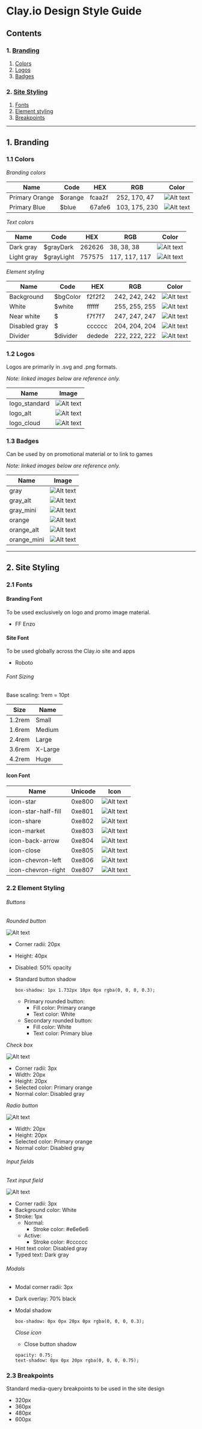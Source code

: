 # Clay.io Design Style Guide

## Contents  

### 1. [Branding](#branding)
  1. [Colors](#colors)
  2. [Logos](#logos)
  3. [Badges](#badges)

### 2. [Site Styling](#styling)
  1. [Fonts](#fonts)
  2. [Element styling](#elements)
  3. [Breakpoints](#breaks)

---

## 1. Branding <a name="branding"></a>

### 1.1 Colors <a name="colors"></a>
_Branding colors_  

Name              | Code       | HEX    | RGB           | Color
------------------|------------|--------|---------------|--------
Primary Orange    | $orange    | fcaa2f | 252, 170, 47  | ![Alt text](https://github.com/claydotio/design-assets/blob/master/style_guide_references/branding/colors/primary_orange.png)
Primary Blue      | $blue      | 67afe6 | 103, 175, 230 | ![Alt text](https://github.com/claydotio/design-assets/blob/master/style_guide_references/branding/colors/primary_blue.png)

_Text colors_  

Name              | Code       | HEX    | RGB           | Color
------------------|------------|--------|---------------|--------
Dark gray         | $grayDark  | 262626 | 38, 38, 38    | ![Alt text](https://github.com/claydotio/design-assets/blob/master/style_guide_references/branding/colors/dark_gray.png)
Light gray        | $grayLight | 757575 | 117, 117, 117 | ![Alt text](https://github.com/claydotio/design-assets/blob/master/style_guide_references/branding/colors/light_gray.png)

_Element styling_  

Name              | Code       | HEX    | RGB           | Color
------------------|------------|--------|---------------|--------
Background        | $bgColor   | f2f2f2 | 242, 242, 242 | ![Alt text](https://github.com/claydotio/design-assets/blob/master/style_guide_references/branding/colors/background.png)
White             | $white     | ffffff | 255, 255, 255 | ![Alt text](https://github.com/claydotio/design-assets/blob/master/style_guide_references/branding/colors/white.png)
Near white        | $          | f7f7f7 | 247, 247, 247 | ![Alt text](https://github.com/claydotio/design-assets/blob/master/style_guide_references/branding/colors/near_white.png)
Disabled gray     | $          | cccccc | 204, 204, 204 | ![Alt text](https://github.com/claydotio/design-assets/blob/master/style_guide_references/branding/colors/disabled_gray.png)
Divider           | $divider   | dedede | 222, 222, 222 | ![Alt text](https://github.com/claydotio/design-assets/blob/master/style_guide_references/branding/colors/divider.png)  

### 1.2 Logos <a name="logos"></a>
Logos are primarily in .svg and .png formats.  

_Note: linked images below are reference only._

Name              | Image
------------------|--------------
logo_standard     | ![Alt text](https://github.com/claydotio/design-assets/blob/master/style_guide_references/branding/logos/logo_standard.png)
logo_alt          | ![Alt text](https://github.com/claydotio/design-assets/blob/master/style_guide_references/branding/logos/logo_alt.png)
logo_cloud        | ![Alt text](https://github.com/claydotio/design-assets/blob/master/style_guide_references/branding/logos/logo_cloud.png)  

### 1.3 Badges <a name="badges"></a>
Can be used by on promotional material or to link to games  

_Note: linked images below are reference only._  

Name          | Image
--------------|--------------
gray          | ![Alt text](https://github.com/claydotio/design-assets/blob/master/style_guide_references/branding/badges/gray.png)
gray_alt      | ![Alt text](https://github.com/claydotio/design-assets/blob/master/style_guide_references/branding/badges/gray_alt.png)
gray_mini     | ![Alt text](https://github.com/claydotio/design-assets/blob/master/style_guide_references/branding/badges/gray_mini.png)
orange        | ![Alt text](https://github.com/claydotio/design-assets/blob/master/style_guide_references/branding/badges/orange.png)
orange_alt    | ![Alt text](https://github.com/claydotio/design-assets/blob/master/style_guide_references/branding/badges/orange_alt.png)
orange_mini   | ![Alt text](https://github.com/claydotio/design-assets/blob/master/style_guide_references/branding/badges/orange_mini.png)  

---

## 2. Site Styling <a name="styling"></a>

### 2.1 Fonts <a name="fonts"></a>

#### Branding Font

To be used exclusively on logo and promo image material.
- FF Enzo

#### Site Font

To be used globally across the Clay.io site and apps
- Roboto

###### Font Sizing

Base scaling: 1rem = 10pt  

Size      | Name
----------|--------
1.2rem    | Small
1.6rem    | Medium
2.4rem    | Large
3.6rem    | X-Large
4.2rem    | Huge  

#### Icon Font

Name                  | Unicode   | Icon
----------------------|-----------|--------
icon-star             | 0xe800    | ![Alt text](https://github.com/claydotio/design-assets/blob/master/style_guide_references/site_styling/icon_font/star.png)
icon-star-half-fill   | 0xe801    | ![Alt text](https://github.com/claydotio/design-assets/blob/master/style_guide_references/site_styling/icon_font/star_half.png)
icon-share            | 0xe802    | ![Alt text](https://github.com/claydotio/design-assets/blob/master/style_guide_references/site_styling/icon_font/share.png)
icon-market           | 0xe803    | ![Alt text](https://github.com/claydotio/design-assets/blob/master/style_guide_references/site_styling/icon_font/market.png)
icon-back-arrow       | 0xe804    | ![Alt text](https://github.com/claydotio/design-assets/blob/master/style_guide_references/site_styling/icon_font/back_arrow.png)
icon-close            | 0xe805    | ![Alt text](https://github.com/claydotio/design-assets/blob/master/style_guide_references/site_styling/icon_font/close.png)
icon-chevron-left     | 0xe806    | ![Alt text](https://github.com/claydotio/design-assets/blob/master/style_guide_references/site_styling/icon_font/chevron_left.png)
icon-chevron-right    | 0xe807    | ![Alt text](https://github.com/claydotio/design-assets/blob/master/style_guide_references/site_styling/icon_font/chevron_right.png)  

### 2.2 Element Styling <a name="elements"></a>  

###### Buttons
_Rounded button_  

![Alt text](https://github.com/claydotio/design-assets/blob/master/style_guide_references/site_styling/assets/buttons.png)
- Corner radii: 20px  
- Height: 40px
- Disabled: 50% opacity
- Standard button shadow

  ```
  box-shadow: 1px 1.732px 10px 0px rgba(0, 0, 0, 0.3);
  ```

  - Primary rounded button:
    - Fill color: Primary orange
    - Text color: White
  - Secondary rounded button:
    - Fill color: White
    - Text color: Primary blue  

_Check box_  

![Alt text](https://github.com/claydotio/design-assets/blob/master/style_guide_references/site_styling/assets/checkboxes.png)
- Corner radii: 3px
- Width: 20px
- Height: 20px
- Selected color: Primary orange
- Normal color: Disabled gray  

_Radio button_  

![Alt text](https://github.com/claydotio/design-assets/blob/master/style_guide_references/site_styling/assets/radiobuttons.png)
- Width: 20px
- Height: 20px
- Selected color: Primary orange
- Normal color: Disabled gray  

###### Input fields  

_Text input field_  

![Alt text](https://github.com/claydotio/design-assets/blob/master/style_guide_references/site_styling/assets/inputs.png)
- Corner radii: 3px
- Background color: White
- Stroke: 1px
  - Normal:
    - Stroke color: #e6e6e6
  - Active:
    - Stroke color: #cccccc
- Hint text color: Disabled gray
- Typed text: Dark gray

###### Modals

- Modal corner radii: 3px  
- Dark overlay: 70% black  
- Modal shadow

  ```
  box-shadow: 0px 0px 20px 0px rgba(0, 0, 0, 0.3);
  ```  

  _Close icon_
  - Close button shadow

  ```
  opacity: 0.75;
  text-shadow: 0px 0px 20px rgba(0, 0, 0, 0.75);
  ```

### 2.3 Breakpoints <a name="breaks"></a>
Standard media-query breakpoints to be used in the site design

- 320px
- 360px
- 480px
- 600px
